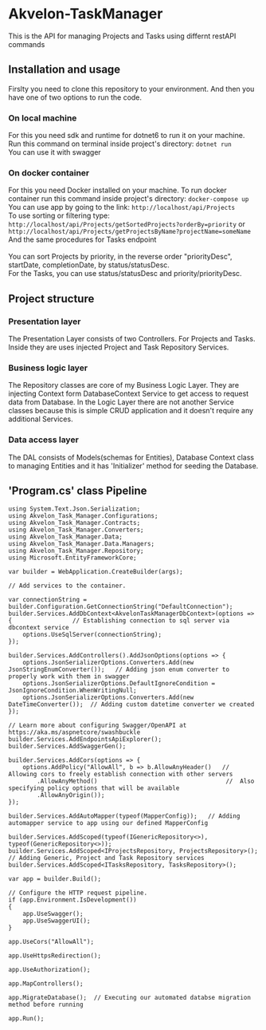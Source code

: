 # Akvelon-TaskManager
This is the API for managing Projects and Tasks using differnt restAPI commands

## Installation and usage
Firslty you need to clone this repository to your environment. And then you have one of two options to run the code.

### On local machine
For this you need sdk and runtime for dotnet6 to run it on your machine.
Run this command on terminal inside project's directory:
```dotnet run```<br>
You can use it with swagger


### On docker container
For this you need Docker installed on your machine.
To run docker container run this command inside project's directory:
```docker-compose up```<br>
You can use app by going to the link: `http://localhost/api/Projects`<br>
To use sorting or filtering type: `http://localhost/api/Projects/getSortedProjects?orderBy=priority` or `http://localhost/api/Projects/getProjectsByName?projectName=someName`<br>
And the same procedures for Tasks endpoint<br><br>
You can sort Projects by priority, in the reverse order "priorityDesc", startDate, completionDate, by status/statusDesc.<br>
For the Tasks, you can use status/statusDesc and priority/priorityDesc.

## Project structure
### Presentation layer
The Presentation Layer consists of two Controllers. For Projects and Tasks. Inside they are uses injected Project and Task Repository Services. 
### Business logic layer
The Repository classes are core of my Business Logic Layer. They are injecting Context form DatabaseContext Service to get access to request data from Database. In the Logic Layer there are not another Service classes because this is simple CRUD application and it doesn't require any additional Services.
### Data access layer
The DAL consists of Models(schemas for Entities), Database Context class to managing Entities and it has 'Initializer' method for seeding the Database.<br>

## 'Program.cs' class Pipeline
    using System.Text.Json.Serialization;
    using Akvelon_Task_Manager.Configurations;
    using Akvelon_Task_Manager.Contracts;
    using Akvelon_Task_Manager.Converters;
    using Akvelon_Task_Manager.Data;
    using Akvelon_Task_Manager.Data.Managers;
    using Akvelon_Task_Manager.Repository;
    using Microsoft.EntityFrameworkCore;

    var builder = WebApplication.CreateBuilder(args);

    // Add services to the container.

    var connectionString = builder.Configuration.GetConnectionString("DefaultConnection");  
    builder.Services.AddDbContext<AkvelonTaskManagerDbContext>(options => {                 // Establishing connection to sql server via dbcontext service
        options.UseSqlServer(connectionString);
    });

    builder.Services.AddControllers().AddJsonOptions(options => {
        options.JsonSerializerOptions.Converters.Add(new JsonStringEnumConverter());   // Adding json enum converter to properly work with them in swagger
        options.JsonSerializerOptions.DefaultIgnoreCondition = JsonIgnoreCondition.WhenWritingNull;
        options.JsonSerializerOptions.Converters.Add(new DateTimeConverter());  // Adding custom datetime converter we created
    });

    // Learn more about configuring Swagger/OpenAPI at https://aka.ms/aspnetcore/swashbuckle
    builder.Services.AddEndpointsApiExplorer();
    builder.Services.AddSwaggerGen();

    builder.Services.AddCors(options => {
        options.AddPolicy("AllowAll", b => b.AllowAnyHeader()   // Allowing cors to freely establish connection with other servers
            .AllowAnyMethod()                                    //  Also specifying policy options that will be available
            .AllowAnyOrigin());
    });

    builder.Services.AddAutoMapper(typeof(MapperConfig));   // Adding automapper service to app using our defined MapperConfig

    builder.Services.AddScoped(typeof(IGenericRepository<>), typeof(GenericRepository<>));
    builder.Services.AddScoped<IProjectsRepository, ProjectsRepository>();                   // Adding Generic, Project and Task Repository services
    builder.Services.AddScoped<ITasksRepository, TasksRepository>();

    var app = builder.Build();

    // Configure the HTTP request pipeline.
    if (app.Environment.IsDevelopment())
    {
        app.UseSwagger();
        app.UseSwaggerUI();
    }

    app.UseCors("AllowAll");

    app.UseHttpsRedirection();

    app.UseAuthorization();

    app.MapControllers();

    app.MigrateDatabase();  // Executing our automated databse migration method before running

    app.Run();



